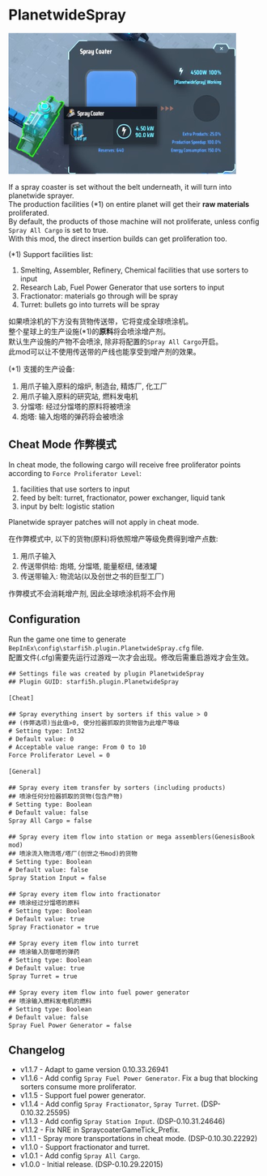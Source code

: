 # PlanetwideSpray

![demo](https://raw.githubusercontent.com/starfi5h/DSP_Mod/dev/PlanetwideSpray/img/demo1.jpg)  

If a spray coaster is set without the belt underneath, it will turn into planetwide sprayer.  
The production facilities (*1) on entire planet will get their **raw materials** proliferated.  
By default, the products of those machine will not proliferate, unless config `Spray All Cargo` is set to true.  
With this mod, the direct insertion builds can get proliferation too.  

(*1) Support facilities list:  
1. Smelting, Assembler, Refinery, Chemical facilities that use sorters to input
2. Research Lab, Fuel Power Generator that use sorters to input
3. Fractionator: materials go through will be spray
4. Turret: bullets go into turrets will be spray

如果喷涂机的下方没有货物传送带，它将变成全球喷涂机。  
整个星球上的生产设施(*1)的**原料**将会喷涂增产剂。  
默认生产设施的产物不会喷涂, 除非将配置的`Spray All Cargo`开启。  
此mod可以让不使用传送带的产线也能享受到增产剂的效果。  

(*1) 支援的生产设备:  
1. 用爪子输入原料的熔炉, 制造台, 精炼厂, 化工厂
2. 用爪子输入原料的研究站, 燃料发电机
3. 分馏塔: 经过分馏塔的原料将被喷涂
3. 炮塔: 输入炮塔的弹药将会被喷涂

## Cheat Mode 作弊模式

In cheat mode, the following cargo will receive free proliferator points according to `Force Proliferator Level`:  
1. facilities that use sorters to input
2. feed by belt: turret, fractionator, power exchanger, liquid tank
3. input by belt: logistic station  
  
Planetwide sprayer patches will not apply in cheat mode.  

在作弊模式中, 以下的货物(原料)将依照增产等级免费得到增产点数:
1. 用爪子输入  
2. 传送带供给: 炮塔, 分馏塔, 能量枢纽, 储液罐  
3. 传送带输入: 物流站(以及创世之书的巨型工厂)  
  
作弊模式不会消耗增产剂, 因此全球喷涂机将不会作用  

## Configuration
Run the game one time to generate `BepInEx\config\starfi5h.plugin.PlanetwideSpray.cfg` file.  
配置文件(.cfg)需要先运行过游戏一次才会出现。修改后需重启游戏才会生效。  
 
```
## Settings file was created by plugin PlanetwideSpray
## Plugin GUID: starfi5h.plugin.PlanetwideSpray

[Cheat]

## Spray everything insert by sorters if this value > 0
## (作弊选项)当此值>0, 使分捡器抓取的货物皆为此增产等级
# Setting type: Int32
# Default value: 0
# Acceptable value range: From 0 to 10
Force Proliferator Level = 0

[General]

## Spray every item transfer by sorters (including products)
## 喷涂任何分捡器抓取的货物(包含产物)
# Setting type: Boolean
# Default value: false
Spray All Cargo = false

## Spray every item flow into station or mega assemblers(GenesisBook mod)
## 喷涂流入物流塔/塔厂(创世之书mod)的货物
# Setting type: Boolean
# Default value: false
Spray Station Input = false

## Spray every item flow into fractionator
## 喷涂经过分馏塔的原料
# Setting type: Boolean
# Default value: true
Spray Fractionator = true

## Spray every item flow into turret
## 喷涂输入防御塔的弹药
# Setting type: Boolean
# Default value: true
Spray Turret = true

## Spray every item flow into fuel power generator
## 喷涂输入燃料发电机的燃料
# Setting type: Boolean
# Default value: false
Spray Fuel Power Generator = false
```

## Changelog

- v1.1.7 - Adapt to game version 0.10.33.26941  
- v1.1.6 - Add config `Spray Fuel Power Generator`. Fix a bug that blocking sorters consume more proliferator.  
- v1.1.5 - Support fuel power generator.  
- v1.1.4 - Add config `Spray Fractionator`, `Spray Turret`. (DSP-0.10.32.25595)  
- v1.1.3 - Add config `Spray Station Input`. (DSP-0.10.31.24646)  
- v1.1.2 - Fix NRE in SpraycoaterGameTick_Prefix.  
- v1.1.1 - Spray more transportations in cheat mode. (DSP-0.10.30.22292)  
- v1.1.0 - Support fractionator and turret.  
- v1.0.1 - Add config `Spray All Cargo`.   
- v1.0.0 - Initial release. (DSP-0.10.29.22015)  